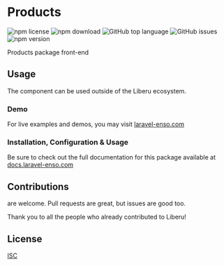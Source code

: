 # Products

![npm license](https://img.shields.io/npm/l/@liberu-ui/products.svg) 
![npm download](https://img.shields.io/npm/dm/@liberu-ui/products.svg) 
![GitHub top language](https://img.shields.io/github/languages/top/liberu-ui/products.svg) 
![GitHub issues](https://img.shields.io/github/issues/liberu-ui/products.svg) 
![npm version](https://img.shields.io/npm/v/@liberu-ui/products.svg) 

Products package front-end

## Usage

The component can be used outside of the Liberu ecosystem.

### Demo

For live examples and demos, you may visit [laravel-enso.com](https://www.laravel-enso.com)

### Installation, Configuration & Usage

Be sure to check out the full documentation for this package available at [docs.laravel-enso.com](https://docs.laravel-enso.com/frontend/products.html)

## Contributions

are welcome. Pull requests are great, but issues are good too.

Thank you to all the people who already contributed to Liberu!

## License

[ISC](https://opensource.org/licenses/ISC)
